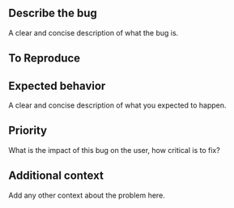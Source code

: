 ## Describe the bug

A clear and concise description of what the bug is.

## To Reproduce

## Expected behavior

A clear and concise description of what you expected to happen.

## Priority

What is the impact of this bug on the user, how critical is to fix?

## Additional context

Add any other context about the problem here.
